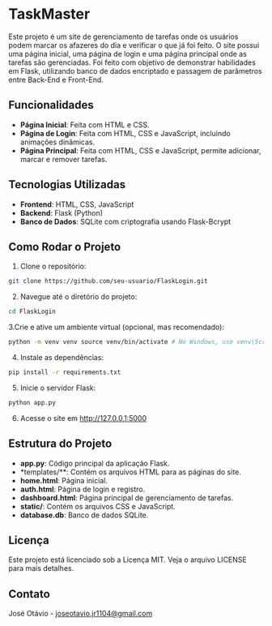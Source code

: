 # TaskMaster
Este projeto é um site de gerenciamento de tarefas onde os usuários podem marcar os afazeres do dia e verificar o que já foi feito. O site possui uma página inicial, uma página de login e uma página principal onde as tarefas são gerenciadas.
Foi feito com objetivo de demonstrar habilidades em Flask, utilizando banco de dados encriptado e passagem de parâmetros entre Back-End e Front-End.

## Funcionalidades
- **Página Inicial**: Feita com HTML e CSS.
- **Página de Login**: Feita com HTML, CSS e JavaScript, incluindo animações dinâmicas.
- **Página Principal**: Feita com HTML, CSS e JavaScript, permite adicionar, marcar e remover tarefas.

## Tecnologias Utilizadas
- **Frontend**: HTML, CSS, JavaScript
- **Backend**: Flask (Python)
- **Banco de Dados**: SQLite com criptografia usando Flask-Bcrypt

## Como Rodar o Projeto
1. Clone o repositório:
```bash
git clone https://github.com/seu-usuario/FlaskLogin.git
```

2. Navegue até o diretório do projeto:
```bash
cd FlaskLogin
```

3.Crie e ative um ambiente virtual (opcional, mas recomendado):
```bash
python -m venv venv source venv/bin/activate # No Windows, use venv\Scripts\activate
```

4. Instale as dependências:
```bash
pip install -r requirements.txt
```
5. Inicie o servidor Flask:
```bash
python app.py
```

6. Acesse o site em http://127.0.0.1:5000

## Estrutura do Projeto
- **app.py**: Código principal da aplicação Flask.
- *templates/**: Contém os arquivos HTML para as páginas do site.
- **home.html**: Página inicial.
- **auth.html**: Página de login e registro.
- **dashboard.html**: Página principal de gerenciamento de tarefas.
- **static/**: Contém os arquivos CSS e JavaScript.
- **database.db**: Banco de dados SQLite.

## Licença
Este projeto está licenciado sob a Licença MIT. Veja o arquivo LICENSE para mais detalhes.

## Contato
José Otávio - joseotavio.jr1104@gmail.com

